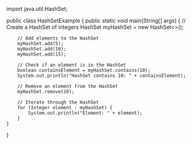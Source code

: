import java.util.HashSet; 

public class HashSetExample {
    public static void main(String[] args) {
        // Create a HashSet of integers
        HashSet<Integer> myHashSet = new HashSet<>();

        // Add elements to the HashSet
        myHashSet.add(5);
        myHashSet.add(10);
        myHashSet.add(15);

        // Check if an element is in the HashSet
        boolean containsElement = myHashSet.contains(10);
        System.out.println("HashSet contains 10: " + containsElement);

        // Remove an element from the HashSet
        myHashSet.remove(10);

        // Iterate through the HashSet
        for (Integer element : myHashSet) {
            System.out.println("Element: " + element);
        }
    }
}
